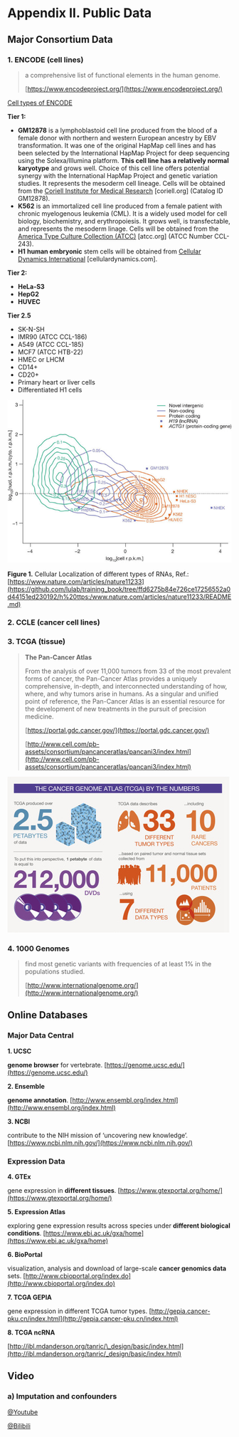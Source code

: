 # Appendix II. Public Data

## Major Consortium Data

### 1. ENCODE \(cell lines\)

> a comprehensive list of functional elements in the human genome.
>
> [https://www.encodeproject.org/](https://www.encodeproject.org/)

[Cell types of ENCODE](https://www.genome.gov/26524238/encode-project-common-cell-types/)

**Tier 1:**

* **GM12878** is a lymphoblastoid cell line produced from the blood of a female donor with northern and western European ancestry by EBV transformation. It was one of the original HapMap cell lines and has been selected by the International HapMap Project for deep sequencing using the Solexa/Illumina platform. **This cell line has a relatively normal karyotype** and grows well. Choice of this cell line offers potential synergy with the International HapMap Project and genetic variation studies. It represents the mesoderm cell lineage. Cells will be obtained from the [Coriell Institute for Medical Research](http://www.coriell.org/) \[coriell.org\] \(Catalog ID GM12878\).
* **K562** is an immortalized cell line produced from a female patient with chronic myelogenous leukemia \(CML\). It is a widely used model for cell biology, biochemistry, and erythropoiesis. It grows well, is transfectable, and represents the mesoderm linage. Cells will be obtained from the [America Type Culture Collection \(ATCC\)](http://www.atcc.org/) \[atcc.org\] \(ATCC Number CCL-243\).
* **H1** **human embryonic** stem cells will be obtained from [Cellular Dynamics International](http://www.cellulardynamics.com/) \[cellulardynamics.com\].

**Tier 2:**

* **HeLa-S3**
* **HepG2** 
* **HUVEC**

**Tier 2.5**

* SK-N-SH
* IMR90 \(ATCC CCL-186\)
* A549 \(ATCC CCL-185\)
* MCF7 \(ATCC HTB-22\)
* HMEC or LHCM
* CD14+
* CD20+
* Primary heart or liver cells
* Differentiated H1 cells

![](../.gitbook/assets/image.png)

**Figure 1.** Cellular Localization of different types of RNAs, Ref.: [https://www.nature.com/articles/nature11233](https://github.com/lulab/training_book/tree/ffd6275b84e726ce17256552a0d44151ed230192/h%20ttps:/www.nature.com/articles/nature11233/README.md)

### 2. CCLE \(cancer cell lines\)

### 3. TCGA \(tissue\)

> **The Pan-Cancer Atlas**
>
> From the analysis of over 11,000 tumors from 33 of the most prevalent forms of cancer, the Pan-Cancer Atlas provides a uniquely comprehensive, in-depth, and interconnected understanding of how, where, and why tumors arise in humans. As a singular and unified point of reference, the Pan-Cancer Atlas is an essential resource for the development of new treatments in the pursuit of precision medicine.
>
> [https://portal.gdc.cancer.gov/](https://portal.gdc.cancer.gov/)
>
> [http://www.cell.com/pb-assets/consortium/pancanceratlas/pancani3/index.html](http://www.cell.com/pb-assets/consortium/pancanceratlas/pancani3/index.html)

![](../.gitbook/assets/tcga.jpg)

### 4. 1000 Genomes

> find most genetic variants with frequencies of at least 1% in the populations studied.
>
> [http://www.internationalgenome.org/](http://www.internationalgenome.org/)

## Online **Databases**  <a id="databases"></a>

### Major Data Central

**1. UCSC**

**genome browser** for vertebrate. [https://genome.ucsc.edu/](https://genome.ucsc.edu/)

**2. Ensemble**

**genome annotation**. [http://www.ensembl.org/index.html](http://www.ensembl.org/index.html)

**3. NCBI**

contribute to the NIH mission of ‘uncovering new knowledge’. [https://www.ncbi.nlm.nih.gov/](https://www.ncbi.nlm.nih.gov/)

### Expression Data  <a id="exp"></a>

**4. GTEx**

gene expression in **different tissues**. [https://www.gtexportal.org/home/](https://www.gtexportal.org/home/)

**5. Expression Atlas**

exploring gene expression results across species under **different biological conditions**. [https://www.ebi.ac.uk/gxa/home](https://www.ebi.ac.uk/gxa/home)

**6. BioPortal**

visualization, analysis and download of large-scale **cancer genomics data** sets. [http://www.cbioportal.org/index.do](http://www.cbioportal.org/index.do)

**7. TCGA GEPIA**

gene expression in different TCGA tumor types. [http://gepia.cancer-pku.cn/index.html](http://gepia.cancer-pku.cn/index.html)

**8. TCGA ncRNA**

[http://ibl.mdanderson.org/tanric/\_design/basic/index.html](http://ibl.mdanderson.org/tanric/_design/basic/index.html)

## Video

### a\) Imputation and confounders

[@Youtube](https://youtu.be/wdKIIAaLPyY)

[@Bilibili](https://player.bilibili.com/player.html?aid=30592697&cid=53397088&page=1)


